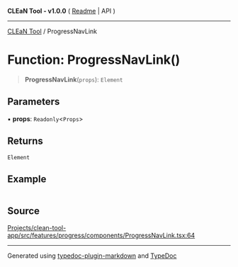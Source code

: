 **CLEaN Tool - v1.0.0** ( [Readme](../README.md) \| API )

***

[CLEaN Tool](../exports.md) / ProgressNavLink

# Function: ProgressNavLink()

> **ProgressNavLink**(`props`): `Element`

## Parameters

▪ **props**: `Readonly`\<`Props`\>

## Returns

`Element`

## Example

```ts

```

## Source

[Projects/clean-tool-app/src/features/progress/components/ProgressNavLink.tsx:64](https://github.com/yuckyh/clean-tool-app/)

***

Generated using [typedoc-plugin-markdown](https://www.npmjs.com/package/typedoc-plugin-markdown) and [TypeDoc](https://typedoc.org/)
